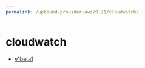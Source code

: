 ```yaml
---
permalink: /upbound-provider-aws/0.21/cloudwatch/
---
```


# cloudwatch



* [v1beta1](v1beta1/index.md)